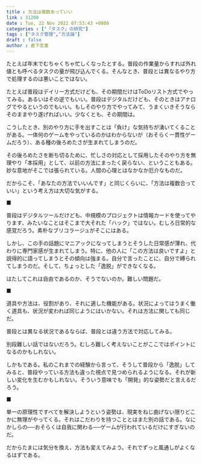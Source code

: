 ```yaml
---
title : 方法は複数あっていい
link : 31200
date : Tue, 22 Nov 2022 07:53:43 +0000
categories : ["「タスク」の研究"]
tags : ["タスク管理","方法論"]
draft : false
author : 倉下忠憲
---
```


たとえば年末でむちゃくちゃ忙しくなったとする。普段の作業量からすれば外れ値とも呼べるタスクの量が飛び込んでくる。そんなとき、普段とは異なるやり方で処理するのは悪いことではない。

たとえば普段はデイリー方式だけども、その期間だけはToDoリスト方式でやってみる。あるいはその逆でもいい。普段はデジタルだけども、そのときはアナログでやるというのでもいい。もしそのやり方でやってみて、うまくいきそうならそのままやり遂げればいい。少なくとも、その期間は。

こうしたとき、別のやり方に手を出すことは「負け」な気持ちが湧いてくることがある。一体何のゲームをやっているのかはわからないが（おそらく一貫性ゲームだろう）、ある種の後ろめたさが生まれてしまうのだ。

その後ろめたさを断ち切るために、忙しさの対応として採用したそのやり方を無理やり「本採用」として、以前の方法にまったく戻らない、ということもある。妙な意地がそこでは張られている。人間の心理とはなかなか厄介なものだ。

だからこそ、「あなたの方法でいいんです」と同じくらいに、「方法は複数合っていい」という考え方は大切な気がする。

■

普段はデジタルツールだけども、中規模のプロジェクトは情報カードを使ってやります、みたいなことはそこまで大それた「ハック」ではない。むしろ日常的な感覚だろう。素朴なブリコラージュがそこにはある。

しかし、この手の話題にマニアックになってしまうとそうした日常感が薄れ、代わりに専門家感が生まれてしまう。特に、他の人に「この方法は良いですよ」と説得的に語ってしまうとその傾向は強まる。自分で言ったことに、自分で縛られてしまうのだ。そして、ちょっとした「逸脱」ができなくなる。

はたしてこれは自由であるのか、そうでないのか。難しい問題だ。

■

道具や方法は、役割があり、それに適した機能がある。状況によってはうまく働く道具も、状況が変われば同じようにはいかない。それは方法に関しても同じだ。

普段とは異なる状況であるならば、普段とは違う方法で対応してみる。

別段難しい話ではないだろう。むしろ難しく考えないことがここではポイントになるのかもしれない。

しかもである。私のこれまでの経験から言って、そうして普段から「逸脱」してみると、普段やっている方法も違った視点で見つめられるようになる。それが新しい変化を生むかもしれない。そういう意味でも「開発」的な姿勢だと言えるだろう。

■

単一の原理性ですべてを解決しようという姿勢は、現実をねじ曲げない限りどこかに無理がやってくる。それはこだわりを持つこととはまた別の話である。なにかしらの──おそらくは自我に関わる──ゲームが行われているだけにすぎないのだ。

だからたまには気分を換え、方法も変えてみよう。それでずっと風通しがよくなるはずである。
